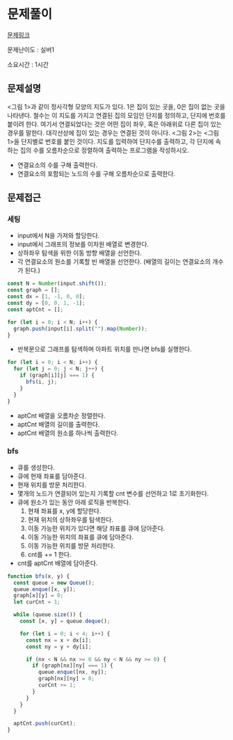 # 문제풀이

[문제링크](https://www.acmicpc.net/problem/2667)

문제난이도 : 실버1

소요시간 : 1시간

## 문제설명

<그림 1>과 같이 정사각형 모양의 지도가 있다. 1은 집이 있는 곳을, 0은 집이 없는 곳을 나타낸다. 철수는 이 지도를 가지고 연결된 집의 모임인 단지를 정의하고, 단지에 번호를 붙이려 한다. 여기서 연결되었다는 것은 어떤 집이 좌우, 혹은 아래위로 다른 집이 있는 경우를 말한다. 대각선상에 집이 있는 경우는 연결된 것이 아니다. <그림 2>는 <그림 1>을 단지별로 번호를 붙인 것이다. 지도를 입력하여 단지수를 출력하고, 각 단지에 속하는 집의 수를 오름차순으로 정렬하여 출력하는 프로그램을 작성하시오.

- 연결요소의 수를 구해 출력한다.
- 연결요소의 포함되는 노드의 수를 구해 오름차순으로 출력한다.

## 문제접근

### 세팅

- input에서 N을 가져와 할당한다.
- input에서 그래프의 정보를 이차원 배열로 변경한다.
- 상하좌우 탐색을 위한 이동 방향 배열을 선언한다.
- 각 연결요소의 원소를 기록할 빈 배열을 선언한다. (배열의 길이는 연결요소의 개수가 된다.)

```js
const N = Number(input.shift());
const graph = [];
const dx = [1, -1, 0, 0];
const dy = [0, 0, 1, -1];
const aptCnt = [];

for (let i = 0; i < N; i++) {
  graph.push(input[i].split("").map(Number));
}
```

- 반복문으로 그래프를 탐색하며 아파트 위치를 만나면 bfs를 실행한다.

```js
for (let i = 0; i < N; i++) {
  for (let j = 0; j < N; j++) {
    if (graph[i][j] === 1) {
      bfs(i, j);
    }
  }
}
```

- aptCnt 배열을 오름차순 정렬한다.
- aptCnt 배열의 길이를 출력한다.
- aptCnt 배열의 원소를 하나씩 출력한다.

### bfs

- 큐를 생성한다.
- 큐에 현재 좌표를 담아준다.
- 현재 위치를 방문 처리한다.
- 몇개의 노드가 연결되어 있는지 기록할 cnt 변수를 선언하고 1로 초기화한다.
- 큐에 원소가 있는 동안 아래 로직을 반복한다.
  1. 현재 좌표를 x, y에 할당한다.
  2. 현재 위치의 상하좌우를 탐색한다.
  3. 이동 가능한 위치가 있다면 해당 좌표를 큐에 담아준다.
  4. 이동 가능한 위치의 좌표를 큐에 담아준다.
  5. 이동 가능한 위치를 방문 처리한다.
  6. cnt를 += 1 한다.
- cnt를 aptCnt 배열에 담아준다.

```js
function bfs(x, y) {
  const queue = new Queue();
  queue.enque([x, y]);
  graph[x][y] = 0;
  let curCnt = 1;

  while (queue.size()) {
    const [x, y] = queue.deque();

    for (let i = 0; i < 4; i++) {
      const nx = x + dx[i];
      const ny = y + dy[i];

      if (nx < N && nx >= 0 && ny < N && ny >= 0) {
        if (graph[nx][ny] === 1) {
          queue.enque([nx, ny]);
          graph[nx][ny] = 0;
          curCnt += 1;
        }
      }
    }
  }

  aptCnt.push(curCnt);
}
```

